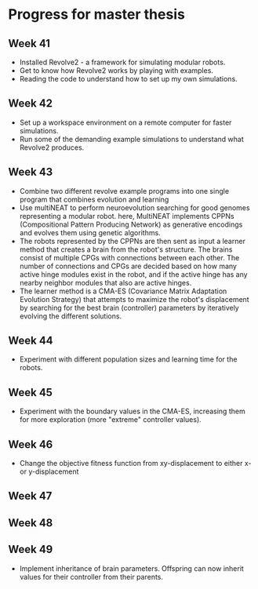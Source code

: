 # Progress for master thesis

## Week 41
- Installed Revolve2 - a framework for simulating modular robots.
- Get to know how Revolve2 works by playing with examples.
- Reading the code to understand how to set up my own simulations.

## Week 42
- Set up a workspace environment on a remote computer for faster simulations.
- Run some of the demanding example simulations to understand what Revolve2 produces.

## Week 43
- Combine two different revolve example programs into one single program that combines evolution and learning
- Use multiNEAT to perform neuroevolution searching for good genomes representing a modular robot. here, MultiNEAT implements CPPNs (Compositional Pattern Producing Network) as generative encodings and evolves them using genetic algorithms.
- The robots represented by the CPPNs are then sent as input a learner method that creates a brain from the robot's structure. The brains consist of multiple CPGs with connections between each other. The number of connections and CPGs are decided based on how many active hinge modules exist in the robot, and if the active hinge has any nearby neighbor modules that also are active hinges.
- The learner method is a CMA-ES (Covariance Matrix Adaptation Evolution Strategy) that attempts to maximize the robot's displacement by searching for the best brain  (controller) parameters by iteratively evolving the different solutions.

## Week 44
- Experiment with different population sizes and learning time for the robots.

## Week 45
- Experiment with the boundary values in the CMA-ES, increasing them for more exploration (more "extreme" controller values).

## Week 46
- Change the objective fitness function from xy-displacement to either x- or y-displacement

## Week 47

## Week 48

## Week 49
- Implement inheritance of brain parameters. Offspring can now inherit values for their controller from their parents. 


